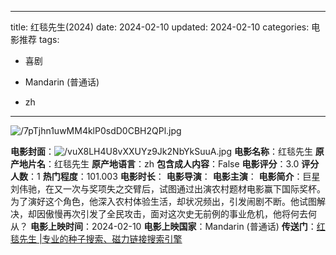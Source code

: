 
---
title: 红毯先生(2024)
date: 2024-02-10
updated: 2024-02-10
categories: 电影推荐
tags:

- 喜剧

- Mandarin (普通话)
- zh
---

<img src="https://image.tmdb.org/t/p/original/7pTjhn1uwMM4klP0sdD0CBH2QPl.jpg" alt="/7pTjhn1uwMM4klP0sdD0CBH2QPl.jpg" title="/7pTjhn1uwMM4klP0sdD0CBH2QPl.jpg">

**电影封面**：<img src="https://image.tmdb.org/t/p/w200/vuX8LH4U8vXXUYz9Jk2NbYkSuuA.jpg" alt="/vuX8LH4U8vXXUYz9Jk2NbYkSuuA.jpg" title="/vuX8LH4U8vXXUYz9Jk2NbYkSuuA.jpg">
**电影名称**：红毯先生
**原产地片名**：红毯先生
**原产地语言**：zh
**包含成人内容**：False
**电影评分**：3.0
**评分人数**：1
**热门程度**：101.003
**电影时长**：
**电影导演**：
**电影主演**：
**电影简介**：巨星刘伟驰，在又一次与奖项失之交臂后，试图通过出演农村题材电影赢下国际奖杯。为了演好这个角色，他深入农村体验生活，却状况频出，引发闹剧不断。他试图解决，却因傲慢再次引发了全民攻击，面对这次史无前例的事业危机，他将何去何从？
**电影上映时间**：2024-02-10
**电影上映国家**：Mandarin (普通话)
**传送门**：[红毯先生 |专业的种子搜索、磁力链接搜索引擎](https://movie.amd794.com:2083/?search=%E7%BA%A2%E6%AF%AF%E5%85%88%E7%94%9F&ordering=&mode=match_phrase&page_size=10&page=1)

